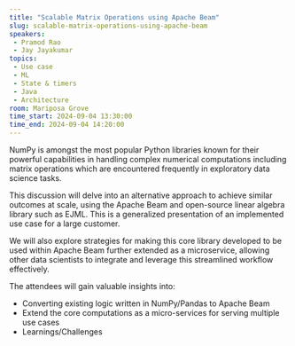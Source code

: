 ```yaml
---
title: "Scalable Matrix Operations using Apache Beam"
slug: scalable-matrix-operations-using-apache-beam
speakers:
 - Pramod Rao
 - Jay Jayakumar
topics:
 - Use case
 - ML
 - State & timers
 - Java
 - Architecture
room: Mariposa Grove
time_start: 2024-09-04 13:30:00
time_end: 2024-09-04 14:20:00
---
```


NumPy is amongst the most popular Python libraries known for their powerful capabilities in handling complex numerical computations including matrix operations which are encountered frequently in exploratory data science tasks.

This discussion will delve into an alternative approach to achieve similar outcomes at scale, using the Apache Beam and open-source linear algebra library such as EJML. This is a generalized presentation of an implemented use case for a large customer.

We will also explore strategies for making this core library developed to be used within Apache Beam further extended as a microservice, allowing other data scientists to integrate and leverage this streamlined workflow effectively.

The attendees will gain valuable insights into: 
* Converting existing logic written in NumPy/Pandas to Apache Beam
* Extend the core computations as a micro-services for serving multiple use cases
* Learnings/Challenges